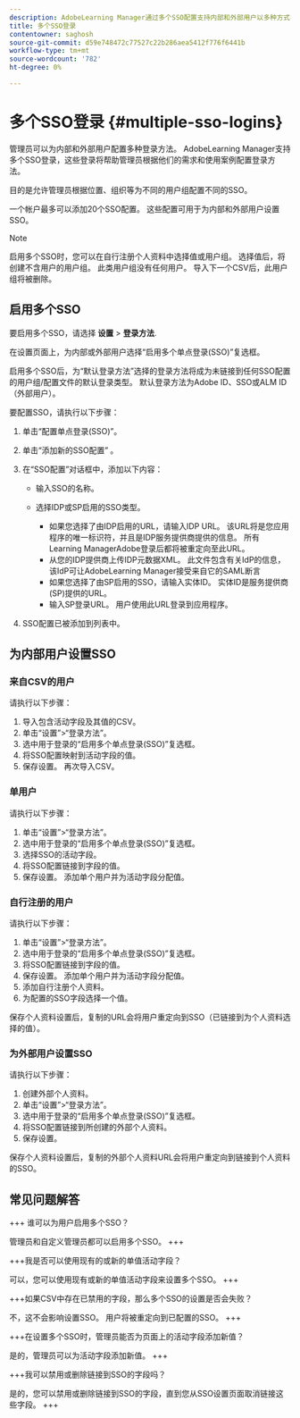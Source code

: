 ```yaml
---
description: AdobeLearning Manager通过多个SSO配置支持内部和外部用户以多种方式实现登录。
title: 多个SSO登录
contentowner: saghosh
source-git-commit: d59e748472c77527c22b286aea5412f776f6441b
workflow-type: tm+mt
source-wordcount: '782'
ht-degree: 0%

---
```



# 多个SSO登录 {#multiple-sso-logins}

管理员可以为内部和外部用户配置多种登录方法。 AdobeLearning Manager支持多个SSO登录，这些登录将帮助管理员根据他们的需求和使用案例配置登录方法。

目的是允许管理员根据位置、组织等为不同的用户组配置不同的SSO。

一个帐户最多可以添加20个SSO配置。 这些配置可用于为内部和外部用户设置SSO。

>[!NOTE]
>
>启用多个SSO时，您可以在自行注册个人资料中选择值或用户组。 选择值后，将创建不含用户的用户组。 此类用户组没有任何用户。 导入下一个CSV后，此用户组将被删除。

## 启用多个SSO

要启用多个SSO，请选择 **设置** > **登录方法**.

在设置页面上，为内部或外部用户选择“启用多个单点登录(SSO)”复选框。

启用多个SSO后，为“默认登录方法”选择的登录方法将成为未链接到任何SSO配置的用户组/配置文件的默认登录类型。 默认登录方法为Adobe ID、SSO或ALM ID（外部用户）。

要配置SSO，请执行以下步骤：

1. 单击“配置单点登录(SSO)”。
1. 单击“添加新的SSO配置” 。
1. 在“SSO配置”对话框中，添加以下内容：

   * 输入SSO的名称。
   * 选择IDP或SP启用的SSO类型。

      * 如果您选择了由IDP启用的URL，请输入IDP URL。 该URL将是您应用程序的唯一标识符，并且是IDP服务提供商提供的信息。 所有Learning ManagerAdobe登录后都将被重定向至此URL。
      * 从您的IDP提供商上传IDP元数据XML。 此文件包含有关IdP的信息，该IdP可让AdobeLearning Manager接受来自它的SAML断言
      * 如果您选择了由SP启用的SSO，请输入实体ID。 实体ID是服务提供商(SP)提供的URL。
      * 输入SP登录URL。 用户使用此URL登录到应用程序。

1. SSO配置已被添加到列表中。

## 为内部用户设置SSO

### 来自CSV的用户

请执行以下步骤：

1. 导入包含活动字段及其值的CSV。
1. 单击“设置”>“登录方法”。
1. 选中用于登录的“启用多个单点登录(SSO)”复选框。
1. 将SSO配置映射到活动字段的值。
1. 保存设置。 再次导入CSV。

### 单用户

请执行以下步骤：

1. 单击“设置”>“登录方法”。
1. 选中用于登录的“启用多个单点登录(SSO)”复选框。
1. 选择SSO的活动字段。
1. 将SSO配置链接到字段的值。
1. 保存设置。 添加单个用户并为活动字段分配值。

### 自行注册的用户

请执行以下步骤：

1. 单击“设置”>“登录方法”。
1. 选中用于登录的“启用多个单点登录(SSO)”复选框。
1. 将SSO配置链接到字段的值。
1. 保存设置。 添加单个用户并为活动字段分配值。
1. 添加自行注册个人资料。
1. 为配置的SSO字段选择一个值。

保存个人资料设置后，复制的URL会将用户重定向到SSO（已链接到为个人资料选择的值）。

### 为外部用户设置SSO

请执行以下步骤：

1. 创建外部个人资料。
1. 单击“设置”>“登录方法”。
1. 选中用于登录的“启用多个单点登录(SSO)”复选框。
1. 将SSO配置链接到所创建的外部个人资料。
1. 保存设置。

保存个人资料设置后，复制的外部个人资料URL会将用户重定向到链接到个人资料的SSO。

## 常见问题解答

+++ 谁可以为用户启用多个SSO？

管理员和自定义管理员都可以启用多个SSO。
+++

+++我是否可以使用现有的或新的单值活动字段？

可以，您可以使用现有或新的单值活动字段来设置多个SSO。
+++

+++如果CSV中存在已禁用的字段，那么多个SSO的设置是否会失败？

不，这不会影响设置SSO。 用户将被重定向到已配置的SSO。
+++

+++在设置多个SSO时，管理员能否为页面上的活动字段添加新值？

是的，管理员可以为活动字段添加新值。
+++

+++我可以禁用或删除链接到SSO的字段吗？

是的，您可以禁用或删除链接到SSO的字段，直到您从SSO设置页面取消链接这些字段。
+++

